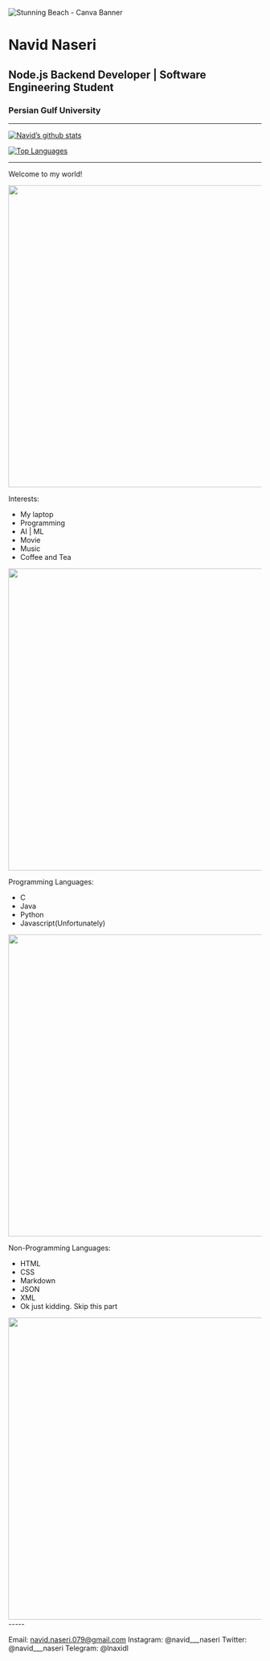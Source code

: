 ![Stunning Beach - Canva Banner](https://github.com/Navid079/Navid079/assets/75183963/b9c8db7f-6deb-4679-9bae-c62cf52c8320)

# Navid Naseri
## Node.js Backend Developer | Software Engineering Student
### Persian Gulf University
----
[![Navid’s github stats](https://github-readme-stats.vercel.app/api?username=Navid079)](https://github.com/Navid079)

[![Top Languages](https://github-readme-stats.vercel.app/api/top-langs/?username=Navid079&layout=compact)](https://github.com/Navid079)

-----

Welcome to my world!

<img src="https://media.giphy.com/media/ASd0Ukj0y3qMM/giphy.gif" width="600" />

Interests:
- My laptop
- Programming
- AI | ML
- Movie
- Music
- Coffee and Tea
<img src="https://media.giphy.com/media/XEOdmFHVznCerkI6CI/giphy.gif" width="600" />

Programming Languages:
- C
- Java
- Python
- Javascript(Unfortunately)
<img src="https://media.giphy.com/media/6yRVg0HWzgS88/giphy.gif" width="600" />

Non-Programming Languages:
- HTML
- CSS
- Markdown
- JSON
- XML
- Ok just kidding. Skip this part
<img src="https://media.giphy.com/media/bYk7T8YGe6Mo0/giphy.gif" width="600" />
-----

Email: navid.naseri.079@gmail.com
Instagram: @navid___naseri
Twitter: @navid___naseri
Telegram: @lnaxidl
